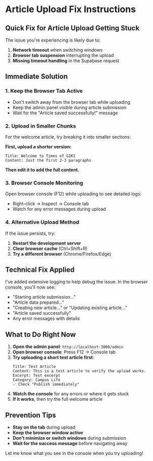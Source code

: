 # Article Upload Fix Instructions

## Quick Fix for Article Upload Getting Stuck

The issue you're experiencing is likely due to:
1. **Network timeout** when switching windows
2. **Browser tab suspension** interrupting the upload
3. **Missing timeout handling** in the Supabase request

## Immediate Solution

### 1. **Keep the Browser Tab Active**
- Don't switch away from the browser tab while uploading
- Keep the admin panel visible during article submission
- Wait for the "Article saved successfully!" message

### 2. **Upload in Smaller Chunks**
For the welcome article, try breaking it into smaller sections:

**First, upload a shorter version:**
```
Title: Welcome to Times of GIKI
Content: Just the first 2-3 paragraphs
```

**Then edit it to add the full content.**

### 3. **Browser Console Monitoring**
Open browser console (F12) while uploading to see detailed logs:
- Right-click → Inspect → Console tab
- Watch for any error messages during upload

### 4. **Alternative Upload Method**
If the issue persists, try:
1. **Restart the development server**
2. **Clear browser cache** (Ctrl+Shift+R)
3. **Try a different browser** (Chrome/Firefox/Edge)

## Technical Fix Applied

I've added extensive logging to help debug the issue. In the browser console, you'll now see:
- "Starting article submission..."
- "Article data prepared..."
- "Creating new article..." or "Updating existing article..."
- "Article saved successfully"
- Any error messages with details

## What to Do Right Now

1. **Open the admin panel**: `http://localhost:3000/admin`
2. **Open browser console**: Press F12 → Console tab
3. **Try uploading a short test article first**:
   ```
   Title: Test Article
   Content: This is a test article to verify the upload works.
   Excerpt: Test excerpt
   Category: Campus Life
   ✅ Check "Publish immediately"
   ```
4. **Watch the console** for any errors or where it gets stuck
5. **If it works**, then try the full welcome article

## Prevention Tips

- **Stay on the tab** during upload
- **Keep the browser window active**
- **Don't minimize or switch windows** during submission
- **Wait for the success message** before navigating away

Let me know what you see in the console when you try uploading!
